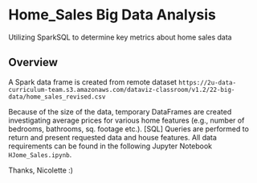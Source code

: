 # Home_Sales Big Data Analysis
Utilizing SparkSQL to determine key metrics about home sales data

## Overview 
A Spark data frame is created from remote dataset `https://2u-data-curriculum-team.s3.amazonaws.com/dataviz-classroom/v1.2/22-big-data/home_sales_revised.csv`

Because of the size of the data, temporary DataFrames are created investigating average prices for various home features (e.g., number of bedrooms, bathrooms, sq. footage etc.). [SQL] Queries are performed to return and present requested data and house features. All data requirements can be found in the following Jupyter Notebook `HJome_Sales.ipynb`. 

Thanks, 
Nicolette :)
